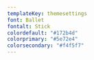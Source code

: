 ```yaml
---
templateKey: themesettings
font: Ballet
fontalt: Stick
colordefault: "#172b4d"
colorprimary: "#5e72e4"
colorsecondary: "#f4f5f7"
---
```

